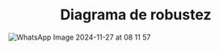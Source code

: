 <h1 align="center"> Diagrama de robustez </center></h1>

![WhatsApp Image 2024-11-27 at 08 11 57](https://github.com/user-attachments/assets/de666958-b00f-4320-a07b-cb0a0d76c669)
